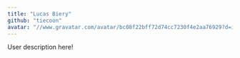 ```yaml
---
title: "Lucas Biery"
github: "tiecoon"
avatar: "//www.gravatar.com/avatar/bc08f22bff72d74cc7230f4e2aa76929?d=identicon"
---
```


User description here!
